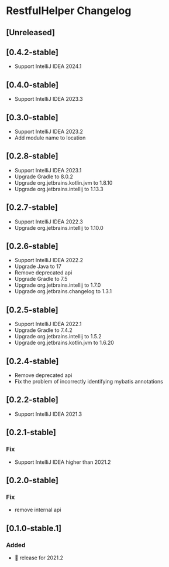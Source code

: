 <!-- Keep a Changelog guide -> https://keepachangelog.com -->

# RestfulHelper Changelog

## [Unreleased]

## [0.4.2-stable]
- Support IntelliJ IDEA 2024.1

## [0.4.0-stable]
- Support IntelliJ IDEA 2023.3

## [0.3.0-stable]
- Support IntelliJ IDEA 2023.2
- Add module name to location

## [0.2.8-stable]
- Support IntelliJ IDEA 2023.1
- Upgrade Gradle to 8.0.2
- Upgrade org.jetbrains.kotlin.jvm to 1.8.10
- Upgrade org.jetbrains.intellij to 1.13.3

## [0.2.7-stable]
- Support IntelliJ IDEA 2022.3
- Upgrade org.jetbrains.intellij to 1.10.0

## [0.2.6-stable]
- Support IntelliJ IDEA 2022.2
- Upgrade Java to 17
- Remove deprecated api
- Upgrade Gradle to 7.5
- Upgrade org.jetbrains.intellij to 1.7.0
- Upgrade org.jetbrains.changelog to 1.3.1

## [0.2.5-stable]
- Support IntelliJ IDEA 2022.1
- Upgrade Gradle to 7.4.2
- Upgrade org.jetbrains.intellij to 1.5.2
- Upgrade org.jetbrains.kotlin.jvm to 1.6.20

## [0.2.4-stable]
- Remove deprecated api
- Fix the problem of incorrectly identifying mybatis annotations

## [0.2.2-stable]
- Support IntelliJ IDEA 2021.3

## [0.2.1-stable]
### Fix
- Support IntelliJ IDEA higher than 2021.2

## [0.2.0-stable]
### Fix
- remove internal api

## [0.1.0-stable.1]
### Added
- 🎉 release for 2021.2